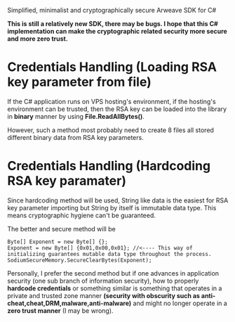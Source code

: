 Simplified, minimalist and cryptographically secure Arweave SDK for C#

**This is still a relatively new SDK, there may be bugs. I hope that this C# implementation can make the cryptographic related security more secure and more zero trust.**

# Credentials Handling (Loading RSA key parameter from file)
If the C# application runs on VPS hosting's environment, if the hosting's environment can be trusted, then the RSA key can be loaded into the library in **binary** manner by using **File.ReadAllBytes()**.

However, such a method most probably need to create 8 files all stored different binary data from RSA key parameters.

# Credentials Handling (Hardcoding RSA key paramater)
Since hardcoding method will be used, String like data is the easiest for RSA key parameter importing but String by itself is immutable data type. This means cryptographic hygiene can't be guaranteed.

The better and secure method will be
```
Byte[] Exponent = new Byte[] {};
Exponent = new Byte[] {0x01,0x00,0x01}; //<---- This way of initializing guarantees mutable data type throughout the process.
SodiumSecureMemory.SecureClearBytes(Exponent);
```

Personally, I prefer the second method but if one advances in application security (one sub branch of information security), how to properly **hardcode credentials** or something similar is something that operates
in a private and trusted zone manner **(security with obscurity such as anti-cheat,cheat,DRM,malware,anti-malware)** and might no longer operate in a **zero trust manner** (I may be wrong). 
